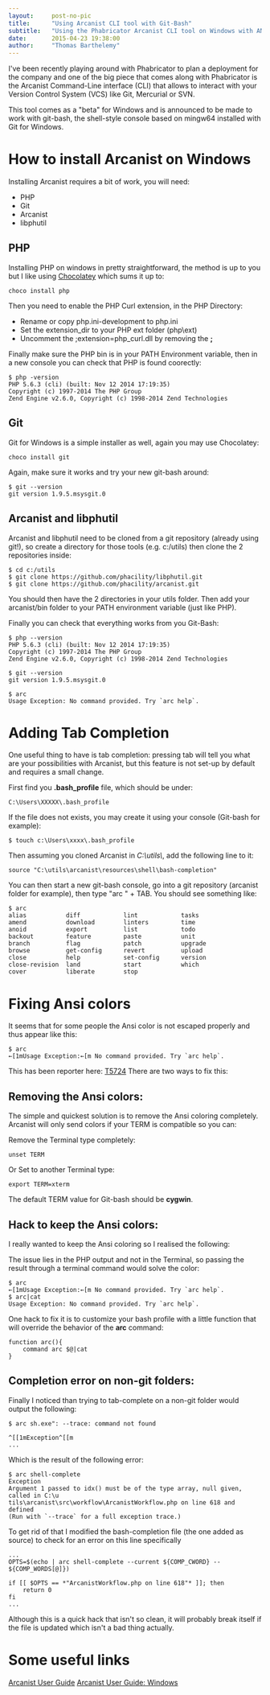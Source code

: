 ```yaml
---
layout:     post-no-pic
title:      "Using Arcanist CLI tool with Git-Bash"
subtitle:   "Using the Phabricator Arcanist CLI tool on Windows with ANSI colors and auto-completion"
date:       2015-04-23 19:38:00
author:     "Thomas Barthelemy"
---
```


I've been recently playing around with Phabricator to plan a deployment for the company and one of the big
piece that comes along with Phabricator is the Arcanist Command-Line interface (CLI) that allows to interact
with your Version Control System (VCS) like Git, Mercurial or SVN.

This tool comes as a "beta" for Windows and is announced to be made to work with git-bash, the shell-style console
based on mingw64 installed with Git for Windows.

# How to install Arcanist on Windows

Installing Arcanist requires a bit of work, you will need:

- PHP
- Git
- Arcanist
- libphutil

## PHP
Installing PHP on windows in pretty straightforward, the method is up to you but I like using
[Chocolatey](http://chocolatey.org/ "Chocolatey") which sums it up to:

    choco install php
    
Then you need to enable the PHP Curl extension, in the PHP Directory:

 - Rename or copy php.ini-development to php.ini
 - Set the extension_dir to your PHP ext folder (php\ext)
 - Uncomment the ;extension=php_curl.dll by removing the **;**

Finally make sure the PHP bin is in your PATH Environment variable,
then in a new console you can check that PHP is found coorectly:

    $ php -version
    PHP 5.6.3 (cli) (built: Nov 12 2014 17:19:35)
    Copyright (c) 1997-2014 The PHP Group
    Zend Engine v2.6.0, Copyright (c) 1998-2014 Zend Technologies
    
## Git
Git for Windows is a simple installer as well, again you may use Chocolatey:
    
    choco install git
     
Again, make sure it works and try your new git-bash around:

    $ git --version
    git version 1.9.5.msysgit.0
    
## Arcanist and libphutil

Arcanist and libphutil need to be cloned from a git repository (already using git!),
so create a directory for those tools (e.g. c:/utils) then clone the 2 repositories inside:

    $ cd c:/utils 
    $ git clone https://github.com/phacility/libphutil.git
    $ git clone https://github.com/phacility/arcanist.git
    
You should then have the 2 directories in your utils folder.
Then add your arcanist/bin folder to your PATH environment variable (just like PHP).

Finally you can check that everything works from you Git-Bash:

    $ php --version
    PHP 5.6.3 (cli) (built: Nov 12 2014 17:19:35)
    Copyright (c) 1997-2014 The PHP Group
    Zend Engine v2.6.0, Copyright (c) 1998-2014 Zend Technologies
    
    $ git --version
    git version 1.9.5.msysgit.0
    
    $ arc
    Usage Exception: No command provided. Try `arc help`.

# Adding Tab Completion

One useful thing to have is tab completion: pressing tab will tell you what are your possibilities with Arcanist,
but this feature is not set-up by default and requires a small change.

First find you **.bash_profile** file, which should be under:

    C:\Users\XXXXX\.bash_profile

If the file does not exists, you may create it using your console (Git-bash for example):

    $ touch c:\Users\xxxx\.bash_profile

Then assuming you cloned Arcanist in *C:\\utils\\*, add the following line to it:

    source "C:\utils\arcanist\resources\shell\bash-completion"

You can then start a new git-bash console,
go into a git repository (arcanist folder for example), then type "arc " + TAB.
You should see something like:

    $ arc
    alias           diff            lint            tasks
    amend           download        linters         time
    anoid           export          list            todo
    backout         feature         paste           unit
    branch          flag            patch           upgrade
    browse          get-config      revert          upload
    close           help            set-config      version
    close-revision  land            start           which
    cover           liberate        stop

# Fixing Ansi colors

It seems that for some people the Ansi color is not escaped properly and thus appear like this:

    $ arc
    ←[1mUsage Exception:←[m No command provided. Try `arc help`.
    
This has been reporter here: [T5724](https://secure.phabricator.com/T5724 "T5724")
There are two ways to fix this:

## Removing the Ansi colors:

The simple and quickest solution is to remove the Ansi coloring completely.
Arcanist will only send colors if your TERM is compatible so you can:

Remove the Terminal type completely:

    unset TERM

Or Set to another Terminal type:

    export TERM=xterm
    
The default TERM value for Git-bash should be **cygwin**.

## Hack to keep the Ansi colors:

I really wanted to keep the Ansi coloring so I realised the following:

The issue lies in the PHP output and not in the Terminal,
so passing the result through a terminal command would solve the color:

    $ arc
    ←[1mUsage Exception:←[m No command provided. Try `arc help`.
    $ arc|cat
    Usage Exception: No command provided. Try `arc help`.

One hack to fix it is to customize your bash profile with a little function that will override the
behavior of the **arc** command:

    function arc(){
        command arc $@|cat
    }
    
## Completion error on non-git folders:
 
Finally I noticed than trying to tab-complete on a non-git folder would output the following:

    $ arc sh.exe": --trace: command not found
    
    ^[[1mException^[[m
    ...
    
Which is the result of the following error:

    $ arc shell-complete
    Exception
    Argument 1 passed to idx() must be of the type array, null given, called in C:\u
    tils\arcanist\src\workflow\ArcanistWorkflow.php on line 618 and defined
    (Run with `--trace` for a full exception trace.)
    
To get rid of that I modified the bash-completion file (the one added as source) to check for 
an error on this line specifically

    ...
    OPTS=$(echo | arc shell-complete --current ${COMP_CWORD} -- ${COMP_WORDS[@]})
    
    if [[ $OPTS == *"ArcanistWorkflow.php on line 618"* ]]; then
        return 0
    fi
    ...
    
Although this is a quick hack that isn't so clean,
it will probably break itself if the file is updated which isn't a bad thing actually.

# Some useful links

[Arcanist User Guide](https://secure.phabricator.com/book/phabricator/article/arcanist/)
[Arcanist User Guide: Windows](https://secure.phabricator.com/book/phabricator/article/arcanist_windows/)
